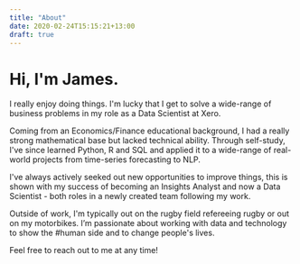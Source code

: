 ```yaml
---
title: "About"
date: 2020-02-24T15:15:21+13:00
draft: true
---
```


# Hi, I'm James.

I really enjoy doing things. I'm lucky that I get to solve a wide-range of business problems in my role as a Data Scientist at Xero.

Coming from an Economics/Finance educational background, I had a really strong mathematical base but lacked technical ability. Through self-study, I've since learned Python, R and SQL and applied it to a wide-range of real-world projects from time-series forecasting to NLP.

I've always actively seeked out new opportunities to improve things, this is shown with my success of becoming an Insights Analyst and now a Data Scientist - both roles in a newly created team following my work.

Outside of work, I'm typically out on the rugby field refereeing rugby or out on my motorbikes. I’m passionate about working with data and technology to show the #human side and to change people's lives.

Feel free to reach out to me at any time! 